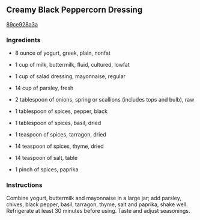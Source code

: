 ## Creamy Black Peppercorn Dressing

[89ce928a3a](http://www.food.com/recipe/creamy-black-peppercorn-dressing-82435)

### Ingredients

 - 8 ounce of yogurt, greek, plain, nonfat

 - 1 cup of milk, buttermilk, fluid, cultured, lowfat

 - 1 cup of salad dressing, mayonnaise, regular

 - 14 cup of parsley, fresh

 - 2 tablespoon of onions, spring or scallions (includes tops and bulb), raw

 - 1 tablespoon of spices, pepper, black

 - 1 tablespoon of spices, basil, dried

 - 1 teaspoon of spices, tarragon, dried

 - 14 teaspoon of spices, thyme, dried

 - 14 teaspoon of salt, table

 - 1 pinch of spices, paprika

### Instructions

Combine yogurt, buttermilk and mayonnaise in a large jar; add parsley, chives, black pepper, basil, tarragon, thyme, salt and paprika, shake well. Refrigerate at least 30 minutes before using. Taste and adjust seasonings.